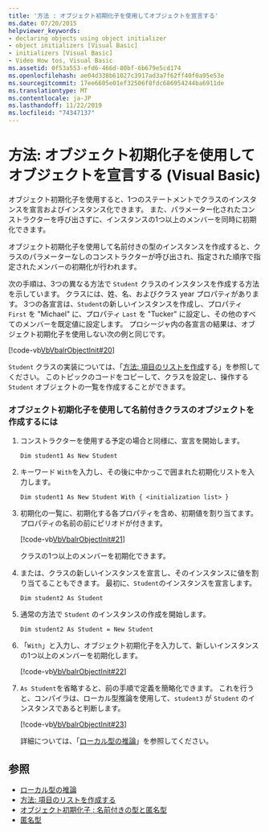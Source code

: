 ```yaml
---
title: '方法 : オブジェクト初期化子を使用してオブジェクトを宣言する'
ms.date: 07/20/2015
helpviewer_keywords:
- declaring objects using object initializer
- object initializers [Visual Basic]
- initializers [Visual Basic]
- Video How tos, Visual Basic
ms.assetid: 0f53a553-efd6-466d-80bf-6b679e5cd174
ms.openlocfilehash: ae04d338b61027c3917ad3a7f62ff40f0a95e53e
ms.sourcegitcommit: 17ee6605e01ef32506f8fdc686954244ba6911de
ms.translationtype: MT
ms.contentlocale: ja-JP
ms.lasthandoff: 11/22/2019
ms.locfileid: "74347137"
---
```

# <a name="how-to-declare-an-object-by-using-an-object-initializer-visual-basic"></a>方法: オブジェクト初期化子を使用してオブジェクトを宣言する (Visual Basic)
オブジェクト初期化子を使用すると、1つのステートメントでクラスのインスタンスを宣言およびインスタンス化できます。 また、パラメーター化されたコンストラクターを呼び出さずに、インスタンスの1つ以上のメンバーを同時に初期化できます。  
  
 オブジェクト初期化子を使用して名前付きの型のインスタンスを作成すると、クラスのパラメーターなしのコンストラクターが呼び出され、指定された順序で指定されたメンバーの初期化が行われます。  
  
 次の手順は、3つの異なる方法で `Student` クラスのインスタンスを作成する方法を示しています。 クラスには、姓、名、およびクラス year プロパティがあります。 3つの各宣言は、`Student`の新しいインスタンスを作成し、プロパティ `First` を "Michael" に、プロパティ `Last` を "Tucker" に設定し、その他のすべてのメンバーを既定値に設定します。 プロシージャ内の各宣言の結果は、オブジェクト初期化子を使用しない次の例と同じです。  
  
 [!code-vb[VbVbalrObjectInit#20](~/samples/snippets/visualbasic/VS_Snippets_VBCSharp/VbVbalrObjectInit/VB/Class2.vb#20)]  
  
 `Student` クラスの実装については、「[方法: 項目のリストを作成](../../../../visual-basic/programming-guide/concepts/linq/how-to-create-a-list-of-items.md)する」を参照してください。 このトピックのコードをコピーして、クラスを設定し、操作する `Student` オブジェクトの一覧を作成することができます。  
  
### <a name="to-create-an-object-of-a-named-class-by-using-an-object-initializer"></a>オブジェクト初期化子を使用して名前付きクラスのオブジェクトを作成するには  
  
1. コンストラクターを使用する予定の場合と同様に、宣言を開始します。  
  
     `Dim student1 As New Student`  
  
2. キーワード `With`を入力し、その後に中かっこで囲まれた初期化リストを入力します。  
  
     `Dim student1 As New Student With { <initialization list> }`  
  
3. 初期化の一覧に、初期化する各プロパティを含め、初期値を割り当てます。 プロパティの名前の前にピリオドが付きます。  
  
     [!code-vb[VbVbalrObjectInit#21](~/samples/snippets/visualbasic/VS_Snippets_VBCSharp/VbVbalrObjectInit/VB/Class2.vb#21)]  
  
     クラスの1つ以上のメンバーを初期化できます。  
  
4. または、クラスの新しいインスタンスを宣言し、そのインスタンスに値を割り当てることもできます。 最初に、`Student`のインスタンスを宣言します。  
  
     `Dim student2 As Student`  
  
5. 通常の方法で `Student` のインスタンスの作成を開始します。  
  
     `Dim student2 As Student = New Student`  
  
6. 「`With`」と入力し、オブジェクト初期化子を入力して、新しいインスタンスの1つ以上のメンバーを初期化します。  
  
     [!code-vb[VbVbalrObjectInit#22](~/samples/snippets/visualbasic/VS_Snippets_VBCSharp/VbVbalrObjectInit/VB/Class2.vb#22)]  
  
7. `As Student`を省略すると、前の手順で定義を簡略化できます。 これを行うと、コンパイラは、ローカル型推論を使用して、`student3` が `Student` のインスタンスであると判断します。  
  
     [!code-vb[VbVbalrObjectInit#23](~/samples/snippets/visualbasic/VS_Snippets_VBCSharp/VbVbalrObjectInit/VB/Class2.vb#23)]  
  
     詳細については、「[ローカル型の推論](../../../../visual-basic/programming-guide/language-features/variables/local-type-inference.md)」を参照してください。  
  
## <a name="see-also"></a>参照

- [ローカル型の推論](../../../../visual-basic/programming-guide/language-features/variables/local-type-inference.md)
- [方法: 項目のリストを作成する](../../../../visual-basic/programming-guide/concepts/linq/how-to-create-a-list-of-items.md)
- [オブジェクト初期化子 : 名前付きの型と匿名型](../../../../visual-basic/programming-guide/language-features/objects-and-classes/object-initializers-named-and-anonymous-types.md)
- [匿名型](../../../../visual-basic/programming-guide/language-features/objects-and-classes/anonymous-types.md)

